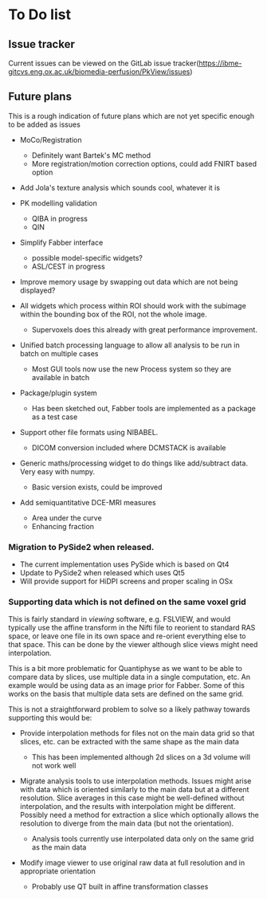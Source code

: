# To Do list

## Issue tracker

Current issues can be viewed on the GitLab issue tracker(https://ibme-gitcvs.eng.ox.ac.uk/biomedia-perfusion/PkView/issues)

## Future plans

This is a rough indication of future plans which are not yet specific enough to be added as issues

 - MoCo/Registration
   - Definitely want Bartek's MC method
   - More registration/motion correction options, could add FNIRT based option

 - Add Jola's texture analysis which sounds cool, whatever it is

 - PK modelling validation
   - QIBA in progress
   - QIN

 - Simplify Fabber interface
   - possible model-specific widgets?
   - ASL/CEST in progress

 - Improve memory usage by swapping out data which are not being displayed?

 - All widgets which process within ROI should work with the subimage within the bounding box of the
   ROI, not the whole image. 
    - Supervoxels does this already with great performance improvement.

 - Unified batch processing language to allow all analysis to be run in batch on multiple cases 
   - Most GUI tools now use the new Process system so they are available in batch

 - Package/plugin system
   - Has been sketched out, Fabber tools are implemented as a package as a test case

 - Support other file formats using NIBABEL.
   - DICOM conversion included where DCMSTACK is available

 - Generic maths/processing widget to do things like add/subtract data. Very easy with numpy. 
   - Basic version exists, could be improved

 - Add semiquantitative DCE-MRI measures
   - Area under the curve
   - Enhancing fraction

### Migration to PySide2 when released.

 - The current implementation uses PySide which is based on Qt4
 - Update to PySide2 when released which uses Qt5
 - Will provide support for HiDPI screens and proper scaling in OSx

### Supporting data which is not defined on the same voxel grid

This is fairly standard in *viewing* software, e.g. FSLVIEW, and would typically use the affine transform
in the Nifti file to reorient to standard RAS space, or leave one file in its own space and re-orient 
everything else to that space. This can be done by the viewer although slice views might need interpolation.

This is a bit more problematic for Quantiphyse as we want to be able to compare data by slices, use
multiple data in a single computation, etc. An example would be using data as an image prior
for Fabber. Some of this works on the basis that multiple data sets are defined on the same grid.

This is not a straightforward problem to solve so a likely pathway towards supporting this would be:

 - Provide interpolation methods for files not on the main data grid so that slices, etc. can be 
   extracted with the same shape as the main data
   
   - This has been implemented although 2d slices on a 3d volume will not work well

 - Migrate analysis tools to use interpolation methods. Issues might arise with data which is oriented
   similarly to the main data but at a different resolution. Slice averages in this case might be
   well-defined without interpolation, and the results with interpolation might be different. Possibly
   need a method for extraction a slice which optionally allows the resolution to diverge from the
   main data (but not the orientation).

   - Analysis tools currently use interpolated data only on the same grid as the main data

 - Modify image viewer to use original raw data at full resolution and in appropriate orientation

   - Probably use QT built in affine transformation classes


